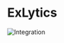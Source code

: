 # ExLytics

![Integration](https://github.com/corybuecker/exlytics/workflows/Integration/badge.svg?branch=integration)
